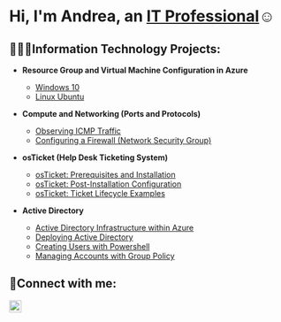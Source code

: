 <h1>Hi, I'm Andrea, an <a href="https://linkedin.com/in/andrea-miller-entra">IT Professional</a>☺</h1>

<h2>👩🏾‍💻Information Technology Projects:</h2>

- <b>Resource Group and Virtual Machine Configuration in Azure</b>
  - [Windows 10 ](https://github.com/amille90/windows10)
  - [Linux Ubuntu](https://github.com/amille90/linux-ubuntu)

- <b>Compute and Networking (Ports and Protocols)</b>
  - [Observing ICMP Traffic](https://github.com/amille90/observing-ICMP-Traffic)
  - [Configuring a Firewall (Network Security Group)](https://github.com/amille90/Config.-Firewall-Network-Security-Group)




- <b>osTicket (Help Desk Ticketing System)</b>
  - [osTicket: Prerequisites and Installation](https://github.com/amille90/osticket-prereqs)
  - [osTicket: Post-Installation Configuration](https://github.com/amille90/osticket-post-installation)
  - [osTicket: Ticket Lifecycle Examples](https://github.com/amille90/osticket-ticket-cycle/)

- <b>Active Directory</b>
  - [Active Directory Infrastructure within Azure](https://github.com/amille90/active-directory-infrastructure)
  - [Deploying Active Directory](https://github.com/amille90/azure-network-protocols)
  - [Creating Users with Powershell](https://github.com/amille90/azure-network-protocols)
  - [Managing Accounts with Group Policy](https://github.com/amille90/azure-network-protocols)


<h2>🤳Connect with me:</h2>


[<img align="left" alt="andrea-miller-entra | LinkedIn" width="22px" src="https://cdn.jsdelivr.net/npm/simple-icons@v3/icons/linkedin.svg" />][linkedin]

[linkedin]: https://linkedin.com/in/andrea-miller-entra
<!--
**amille90/amille90** is a ✨ _special_ ✨ repository because its `README.md` (this file) appears on your GitHub profile.

Here are some ideas to get you started:

- 🔭 I’m currently working on ...
- 🌱 I’m currently learning ...
- 👯 I’m looking to collaborate on ...
- 🤔 I’m looking for help with ...
- 💬 Ask me about ...
- 📫 How to reach me: ...
- 😄 Pronouns: ...
- ⚡ Fun fact: ...
-->
